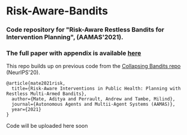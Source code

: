 # Risk-Aware-Bandits

### Code repository for "Risk-Aware Restless Bandits for Intervention Planning", (AAMAS'2021). 

### The full paper with appendix is available [here](https://teamcore.seas.harvard.edu/files/teamcore/files/Risk-Aware-Bandits.pdf)

This repo builds up on previous code from the [Collapsing Bandits repo](https://github.com/AdityaMate/collapsing_bandits) (NeurIPS'20).  



```
@article{mate2021risk,
  title={Risk-Aware Interventions in Public Health: Planning with Restless Multi-Armed Bandits},
  author={Mate, Aditya and Perrault, Andrew and Tambe, Milind},
  journal={Autonomous Agents and Multii-Agent Systems (AAMAS)},
  year={2021}
}
```

Code will be uploaded here soon
